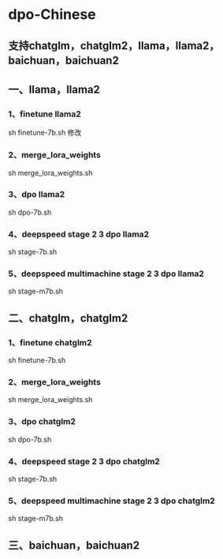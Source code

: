 # dpo-Chinese

## 支持chatglm，chatglm2，llama，llama2，baichuan，baichuan2

## 一、llama，llama2

### 1、finetune llama2

sh  finetune-7b.sh 修改

### 2、merge_lora_weights

sh merge_lora_weights.sh

###  3、dpo llama2

sh dpo-7b.sh

###  4、deepspeed stage 2 3 dpo llama2
sh stage-7b.sh

### 5、deepspeed multimachine stage 2 3 dpo llama2
sh stage-m7b.sh

## 二、chatglm，chatglm2
### 1、finetune chatglm2

sh  finetune-7b.sh 

### 2、merge_lora_weights

sh merge_lora_weights.sh

###  3、dpo chatglm2

sh dpo-7b.sh

###  4、deepspeed stage 2 3 dpo chatglm2
sh stage-7b.sh

### 5、deepspeed multimachine stage 2 3 dpo chatglm2
sh stage-m7b.sh

## 三、baichuan，baichuan2
